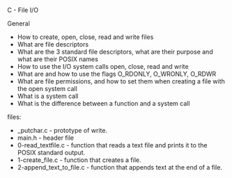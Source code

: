 C - File I/O

General

- How to create, open, close, read and write files
- What are file descriptors
- What are the 3 standard file descriptors, what are their purpose and what are their POSIX names
- How to use the I/O system calls open, close, read and write
- What are and how to use the flags O_RDONLY, O_WRONLY, O_RDWR
- What are file permissions, and how to set them when creating a file with the open system call
- What is a system call
- What is the difference between a function and a system call

files:
- _putchar.c - prototype of write.
- main.h - header file
- 0-read_textfile.c - function that reads a text file and prints it to the POSIX standard output.
- 1-create_file.c -  function that creates a file.
- 2-append_text_to_file.c - function that appends text at the end of a file.
